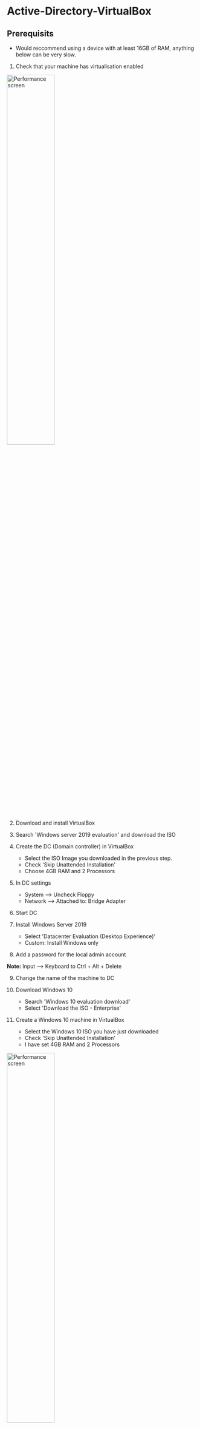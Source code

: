 # Active-Directory-VirtualBox

Prerequisits
--
- Would reccommend using a device with at least 16GB of RAM, anything below can be very slow.

1. Check that your machine has virtualisation enabled

<img src="https://i.imgur.com/MLrk2ra.png" height="50%" width="50%" alt="Performance screen"/>

2. Download and install VirtualBox
3. Search 'Windows server 2019 evaluation' and download the ISO
   
4. Create the DC (Domain controller) in VirtualBox
   - Select the ISO Image you downloaded in the previous step.
   - Check 'Skip Unattended Installation'
   - Choose 4GB RAM and 2 Processors

5. In DC settings
   - System --> Uncheck Floppy
   - Network --> Attached to: Bridge Adapter
  
6. Start DC

7. Install Windows Server 2019
   - Select 'Datacenter Evaluation (Desktop Experience)'
   - Custom: Install Windows only
  
8. Add a password for the local admin account

**Note:** Input --> Keyboard to Ctrl + Alt + Delete

9. Change the name of the machine to DC

10. Download Windows 10
    - Search 'Windows 10 evaluation download'
    - Select 'Download the ISO - Enterprise'

11. Create a Windows 10 machine in VirtualBox
    - Select the Windows 10 ISO you have just downloaded
    - Check 'Skip Unattended Installation'
    - I have set 4GB RAM and 2 Processors
<img src="https://i.imgur.com/dwqhxQu.png" height="50%" width="50%" alt="Performance screen"/>
      
